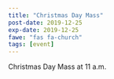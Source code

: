 ```yaml
---
title: "Christmas Day Mass"
post-date: 2019-12-25
exp-date: 2019-12-25
fawe: "fas fa-church"
tags: [event]
---
```

Christmas Day Mass at 11 a.m.